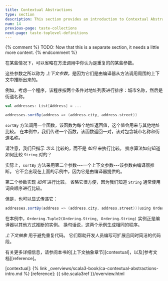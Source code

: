 ```yaml
---
title: Contextual Abstractions
type: section
description: This section provides an introduction to Contextual Abstractions in Scala 3.
num: 14
previous-page: taste-collections
next-page: taste-toplevel-definitions
---
```



{% comment %}
TODO: Now that this is a separate section, it needs a little more content.
{% endcomment %}

在某些情况下，可以省略在方法调用中你认为是重复的的某些参数。

这些参数之所以称为 _上下文参数_，是因为它们是由编译器从方法调用周围的上下文中推断出来的。

例如，考虑一个程序，该程序按两个条件对地址列表进行排序：城市名称，然后是街道名称。

```scala
val addresses: List[Address] = ...

addresses.sortBy(address => (address.city, address.street))
```

`sortBy` 方法调用一个函数，该函数为每个地址返回值，这个值会用来与其他地址比较。
在本例中，我们传递一个函数，该函数返回一对，该对包含城市名称和街道名称。

请注意，我们只指示 _怎么_ 比较的，而不是 _如何_ 来执行比较。
排序算法如何知道如何比较 `String` 对的？

实际上，`sortBy` 方法采用第二个参数---一个上下文参数---该参数由编译器推断。
它不会出现在上面的示例中，因为它是由编译器提供的。

第二个参数实现 _如何_ 进行比较。
省略它很方便，因为我们知道 `String` 通常使用词典顺序进行比较。

但是，也可以显式传递它：

```scala
addresses.sortBy(address => (address.city, address.street))(using Ordering.Tuple2(Ordering.String, Ordering.String))
```

在本例中，`Ordering.Tuple2(Ordering.String, Ordering.String)`  实例正是编译器以其他方式推断的实例。
换句话说，这两个示例生成相同的程序。

_上下文抽象_ 用于避免重复代码。
它们帮助开发人员编写可扩展且同时简洁的代码段。

有关更多详细信息，请参阅本书的[上下文抽象章节][contextual]，以及[参考文档][reference]。

[contextual]: {% link _overviews/scala3-book/ca-contextual-abstractions-intro.md %}
[reference]: {{ site.scala3ref }}/overview.html

